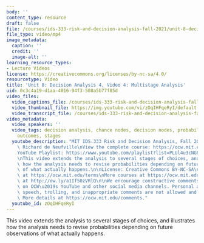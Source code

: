 ```yaml
---
body: ''
content_type: resource
draft: false
file: /courses/ids-333-risk-and-decision-analysis-fall-2021/unit-8-decision-analysis-video-4_360p_16_9.mp4
file_type: video/mp4
image_metadata:
  caption: ''
  credit: ''
  image-alt: ''
learning_resource_types:
- Lecture Videos
license: https://creativecommons.org/licenses/by-nc-sa/4.0/
resourcetype: Video
title: 'Unit 8: Decision Analysis 4, Video 4: Multistage Analysis'
uid: 0c3c4a19-d1aa-4016-94f3-508a5b77f85d
video_files:
  video_captions_file: /courses/ids-333-risk-and-decision-analysis-fall-2021/1ibc2A34BP_PnQ2h-iOsPNe2Vjc9Ftg6L_transcript.webvtt
  video_thumbnail_file: https://img.youtube.com/vi/zOqIHFqeRyI/default.jpg
  video_transcript_file: /courses/ids-333-risk-and-decision-analysis-fall-2021/1ibc2A34BP_PnQ2h-iOsPNe2Vjc9Ftg6L_transcript.pdf
video_metadata:
  video_speakers: ''
  video_tags: decision analysis, chance nodes, decision nodes, probability, updates,
    outcomes, stages
  youtube_description: "MIT IDS.333 Risk and Decision Analysis, Fall 2021\nInstructor:\
    \ Richard de Neufville\nView the complete course: https://ocw.mit.edu/IDS-333F21\n\
    YouTube Playlist: https://www.youtube.com/playlist?list=PLUl4u3cNGP62jwhTqp8_1kwrkDkxZhpQC\n\
    \nThis video extends the analysis to several stages of choices, and illustrates\
    \ how the analysis needs to revise probabilities depending on future observations\
    \ of what actually happens.\n\nLicense: Creative Commons BY-NC-SA\nMore information\
    \ at https://ocw.mit.edu/terms\nMore courses at https://ocw.mit.edu\nSupport OCW\
    \ at http://ow.ly/a1If50zVRlQ\n\nWe encourage constructive comments and discussion\
    \ on OCW\u2019s YouTube and other social media channels. Personal attacks, hate\
    \ speech, trolling, and inappropriate comments are not allowed and may be removed.\
    \ More details at https://ocw.mit.edu/comments."
  youtube_id: zOqIHFqeRyI
---
```

This video extends the analysis to several stages of choices, and illustrates how the analysis needs to revise probabilities depending on future observations of what actually happens.